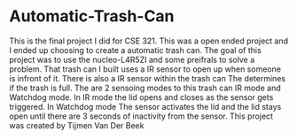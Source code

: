# Automatic-Trash-Can
This is the final project I did for CSE 321. This was a open ended project and I ended up choosing to create a automatic trash can. The goal of this project was to use the nucleo-L4R5ZI and some preifrals to solve a problem. That trash can I built uses a IR sensor to open up when someone is infront of it. There is also a IR sensor within the trash can The determines if the trash is full. The are 2 sensoing modes to this trash can IR mode and Watchdog mode. In IR mode the lid opens and closes as the sensor gets triggered. In Watchdog mode The sensor activates the lid and the lid stays open until there are 3 seconds of inactivity from the sensor. This project was created by Tijmen Van Der Beek
